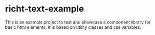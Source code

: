# richt-text-example
This is an example project to test and showcase a component library for basic html elements. It is based on utility classes and css variables.
